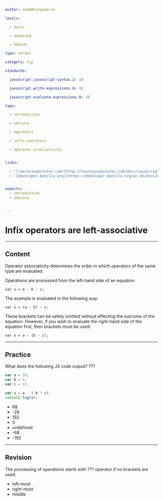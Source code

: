 ```yaml
---
author: adamMontgomerie

levels:

  - basic

  - advanced

  - medium

type: normal

category: tip

standards:

  javascript.javascript-syntax.2: 10

  javascript.write-expressions.0: 10

  javascript.evaluate-expressions.0: 10

tags:

  - introduction

  - obscura

  - operators

  - infix-operators

  - operator-associativity


links:

  - '[learnxinyminutes.com](http://learnxinyminutes.com/docs/javascript/){website}'
  - '[developer.mozilla.org](https://developer.mozilla.org/en-US/docs/Web/JavaScript/Reference/Operators/Operator_Precedence){website}'


aspects:
  - introduction
  - obscura


---
```


# Infix operators are left-associative

---
## Content

Operator associativity determines the order in which operators of the same type are evaluated. 

Operations are processed from the left-hand side of an equation:
```
var x = a - b - c;
```
The example is evaluated in the following way:
```
var x = (a - b) - c;
```
These brackets can be safely omitted without effecting the outcome of the equation. However, if you wish to evaluate the right-hand side of the equation first, then brackets must be used:
```
var x = a - (b - c);
```

---
## Practice

What does the following JS code output? ???

```javascript
var a = 20;
var b = 4;
var c = 12;

var x = a - (-b * c);
console.log(x);
```


* 68
* -28
* 192
* 0
* undefined
* -68
* -192

---
## Revision

The processing of operations starts with ??? operator if no brackets are used.


* left-most
* right-most
* middle

 

